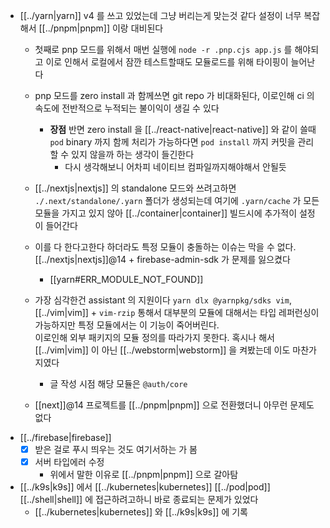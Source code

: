 - [[../yarn|yarn]] v4 를 쓰고 있었는데 그냥 버리는게 맞는것 같다 설정이 너무 복잡해서 [[../pnpm|pnpm]] 이랑 대비된다
  - 첫째로 pnp 모드를 위해서 매번 실행에 `node -r .pnp.cjs app.js` 를 해야되고 이로 인해서 로컬에서 잠깐 테스트할때도 모듈로드를 위해 타이핑이 늘어난다
  - pnp 모드를 zero install 과 함께쓰면 git repo 가 비대화된다, 이로인해 ci 의 속도에 전반적으로 누적되는 불이익이 생길 수 있다
    - **장점** 반면 zero install 을 [[../react-native|react-native]] 와 같이 쓸때 `pod` binary 까지 함께 처리가 가능하다면 `pod install` 까지 커밋을 관리할 수 있지 않을까 하는 생각이 들긴한다
      - 다시 생각해보니 어차피 네이티브 컴파일까지해야해서 안될듯
  - [[../nextjs|nextjs]] 의 standalone 모드와 쓰려고하면 `./.next/standalone/.yarn` 폴더가 생성되는데 여기에 `.yarn/cache` 가 모든 모듈을 가지고 있지 않아 [[../container|container]] 빌드시에 추가적이 설정이 들어간다
  - 이를 다 한다고한다 하더라도 특정 모듈이 충돌하는 이슈는 막을 수 없다.  [[../nextjs|nextjs]]@14 + firebase-admin-sdk 가 문제를 잃으켰다
    +  [[yarn#ERR_MODULE_NOT_FOUND]]
  - 가장 심각한건 assistant 의 지원이다 `yarn dlx @yarnpkg/sdks vim`, [[../vim|vim]] + `vim-rzip` 통해서 대부분의 모듈에 대해서는 타입 레퍼런싱이 가능하지만 특정 모듈에서는 이 기능이 죽어버린다.  
    이로인해 외부 패키지의 모듈 정의를 따라가지 못한다. 혹시나 해서 [[../vim|vim]] 이 아닌 [[../webstorm|webstorm]] 을 켜봤는데 이도 마찬가지였다
    +  글 작성 시점 해당 모듈은 `@auth/core`

  - [[next]]@14 프로젝트를 [[../pnpm|pnpm]] 으로 전환했더니 아무런 문제도 없다
- [[../firebase|firebase]]
  - [X] 받은 걸로 푸시 띄우는 것도 여기서하는 가 봄
  - [X] 서버 타입에러 수정
    - 위에서 말한 이유로 [[../pnpm|pnpm]] 으로 갈아탐
- [[../k9s|k9s]] 에서 [[../kubernetes|kubernetes]] [[../pod|pod]] [[../shell|shell]] 에 접근하려고하니 바로 종료되는 문제가 있었다 
  - [[../kubernetes|kubernetes]] 와 [[../k9s|k9s]] 에 기록
